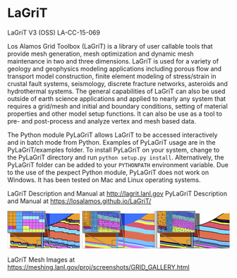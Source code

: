# LaGriT

LaGriT V3 (OSS) LA-CC-15-069

Los Alamos Grid Toolbox (LaGriT) is a library of user callable tools that provide mesh generation, mesh optimization and dynamic mesh maintenance in two and three dimensions. LaGriT is used for a variety of geology and geophysics modeling applications including porous flow and transport model construction, finite element modeling of stress/strain in crustal fault systems, seismology, discrete fracture networks, asteroids and hydrothermal systems. The general capabilities of LaGriT can also be used outside of earth science applications and applied to nearly any system that requires a grid/mesh and initial and boundary conditions, setting of material properties and other model setup functions. It can also be use as a tool to pre- and post-process and analyze vertex and mesh based data.

The Python module PyLaGriT allows LaGriT to be accessed interactively and in batch mode from Python. Examples of PyLaGriT usage are in the PyLaGriT/examples folder. To install PyLaGriT on your system, change to the PyLaGriT directory and run `python setup.py install`. Alternatively, the PyLaGriT folder can be added to your `PYTHONPATH` environment variable. Due to the use of the pexpect Python module, PyLaGriT does not work on Windows. It has been tested on Mac and Linux operating systems. 


LaGriT Description and Manual at http://lagrit.lanl.gov
PyLaGriT Description and Manual at https://losalamos.github.io/LaGriT/

![alt tag](screenshots/refine_samples_TN1000.png)

LaGriT Mesh Images at  https://meshing.lanl.gov/proj/screenshots/GRID_GALLERY.html
